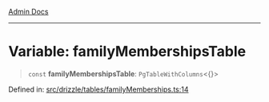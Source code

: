 [Admin Docs](/)

***

# Variable: familyMembershipsTable

> `const` **familyMembershipsTable**: `PgTableWithColumns`\<\{\}\>

Defined in: [src/drizzle/tables/familyMemberships.ts:14](https://github.com/PalisadoesFoundation/talawa-api/blob/31af62eb801979353402f1e291e74768cd64d85c/src/drizzle/tables/familyMemberships.ts#L14)
